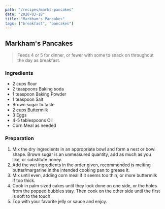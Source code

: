 ```yaml
---
path: "/recipes/marks-pancakes"
date: "2020-03-18"
title: "Markham's Pancakes"
tags: ["breakfast", "pancakes"]
---
```


## Markham's Pancakes

> Feeds 4 or 5 for dinner, or fewer with some to snack on throughout the day as breakfast.

### Ingredients

* 2 cups flour
* 2 teaspoons Baking soda
* 1 teaspoon Baking Powder
* 1 teaspoon Salt
* Brown sugar to taste
* 2 cups Buttermilk
* 3 Eggs
* 4-5 tablespoons Oil
* Corn Meal as needed

### Preparation

1. Mix the dry ingredients in an appropriate bowl and form a nest or bowl shape.  Brown sugar is an unmeasured quantity, add as much as you like, or substitute honey.
2. Add the wet ingredients in the order given, recommended is melting butter/margarine in the intended cooking pan to grease it.
3. Mix until even, adding corn meal if it seems too thin, or more buttermilk if too thick.
4. Cook in palm sized cakes until they look done on one side, or the holes from the popped bubbles stay. Then cook on the other side until the first is soft to the touch.
5. Top with your favorite jelly or sauce and enjoy.
